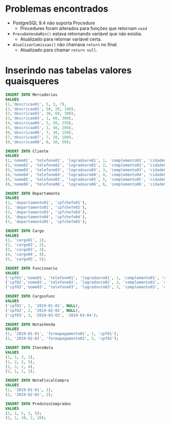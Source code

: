 # Problemas encontrados

* PostgreSQL 9.4 não suporta Procedure
    * Procedures foram alterados para funções que retornam `void` 
* `PrecoDeVendaMin()` estava retornando variável que não existia.
    * Atualizado para retornar variável certa.
* `AtualizarComissao()` não chamava `return` no final.
    * Atualizado para chamar `return null`.

# Inserindo nas tabelas valores quaisqueres

```SQL
INSERT INTO Mercadorias
VALUES
(1,'descricao01', 5, 3, 7),
(2,'descricao02', 50, 20, 100),
(3,'descricao03', 30, 60, 300),
(3,'descricao03', 1, 60, 300),
(4,'descricao04', 5, 50, 250),
(5,'descricao05', 3, 40, 200),
(6,'descricao06', 7, 30, 150),
(7,'descricao07', 7, 20, 100),
(8,'descricao08', 0, 10, 50);

INSERT INTO Cliente
VALUES
(1,'nome01', 'telefone01', 'logradouro01', 1, 'complemento01', 'cidade01', '01', 1),
(2,'nome02', 'telefone02', 'logradouro02', 2, 'complemento02', 'cidade02', '02', 2),
(3,'nome03', 'telefone03', 'logradouro03', 3, 'complemento03', 'cidade03', '03', 3),
(4,'nome04', 'telefone04', 'logradouro04', 4, 'complemento04', 'cidade04', '04', 4),
(5,'nome05', 'telefone05', 'logradouro05', 5, 'complemento05', 'cidade05', '05', 5),
(6,'nome06', 'telefone06', 'logradouro06', 6, 'complemento06', 'cidade06', '06', 6);

INSERT INTO Departamento
VALUES
(1, 'departamento01', 'cpfchefe01'),
(2, 'departamento02', 'cpfchefe02'),
(3, 'departamento03', 'cpfchefe03'),
(4, 'departamento04', 'cpfchefe04'),
(5, 'departamento05', 'cpfchefe05');

INSERT INTO Cargo
VALUES
(1, 'cargo01', 1),
(2, 'cargo02', 2),
(3, 'cargo03', 3),
(4, 'cargo04', 4),
(5, 'cargo05', 5);

INSERT INTO Funcionario
VALUES
('cpf01','nome01', 'telefone01', 'logradouro01', 1, 'complemento01', 'cidade01', '01', 1, NULL, NULL),
('cpf02','nome02', 'telefone02', 'logradouro02', 2, 'complemento02', 'cidade02', '02', 2, 1000, 0),
('cpf03','nome03', 'telefone03', 'logradouro03', 3, 'complemento03', 'cidade03', '03', 3, 1500, 500);

INSERT INTO CargosFunc
VALUES
('cpf01', 1, '2019-01-01', NULL),
('cpf02', 2, '2019-02-02', NULL),
('cpf03', 3, '2019-03-03', '2019-03-04');

INSERT INTO NotasVenda
VALUES
(1, '2019-01-01', 'formapagamento01', 1, 'cpf01'),
(2, '2019-02-02', 'formapagamento02', 2, 'cpf02');

INSERT INTO ItensNota
VALUES
(1, 1, 3, 1),
(1, 2, 2, 5),
(1, 3, 1, 4),
(2, 1, 1, 1);

INSERT INTO NotaFiscalCompra
VALUES
(1, '2019-01-01', 1),
(2, '2019-02-02', 2);

INSERT INTO ProdutosComprados
VALUES
(1, 1, 5, 1, 5);
(2, 1, 10, 2, 20);
```

